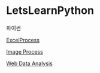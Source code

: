 # LetsLearnPython
파이썬


[ExcelProcess](excelProces/excelProcess.md)

[Image Process](imageProcess/imageProcess.md)

[Web Data Analysis](WEBdataAnalysis/webdataanalysis.md)
